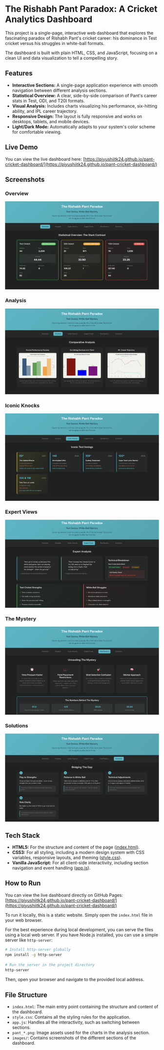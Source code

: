 # The Rishabh Pant Paradox: A Cricket Analytics Dashboard

This project is a single-page, interactive web dashboard that explores the fascinating paradox of Rishabh Pant's cricket career: his dominance in Test cricket versus his struggles in white-ball formats.

The dashboard is built with plain HTML, CSS, and JavaScript, focusing on a clean UI and data visualization to tell a compelling story.

## Features

-   **Interactive Sections:** A single-page application experience with smooth navigation between different analysis sections.
-   **Statistical Overview:** A clear, side-by-side comparison of Pant's career stats in Test, ODI, and T20I formats.
-   **Visual Analysis:** Includes charts visualizing his performance, six-hitting ability, and IPL career trajectory.
-   **Responsive Design:** The layout is fully responsive and works on desktops, tablets, and mobile devices.
-   **Light/Dark Mode:** Automatically adapts to your system's color scheme for comfortable viewing.

## Live Demo

You can view the live dashboard here: [https://piyushiitk24.github.io/pant-cricket-dashboard/](https://piyushiitk24.github.io/pant-cricket-dashboard/)

## Screenshots

### Overview
![Overview Section](images/Overview.png)

### Analysis
![Analysis Section](images/Analysis.png)

### Iconic Knocks
![Iconic Knocks Section](images/Iconic%20Knocks.png)

### Expert Views
![Expert Views Section](images/Expert%20News.png)

### The Mystery
![The Mystery Section](images/The%20Mystery.png)

### Solutions
![Solutions Section](images/Solutions.png)

## Tech Stack

-   **HTML5:** For the structure and content of the page ([index.html](index.html)).
-   **CSS3:** For all styling, including a modern design system with CSS variables, responsive layouts, and theming ([style.css](style.css)).
-   **Vanilla JavaScript:** For all client-side interactivity, including section navigation and event handling ([app.js](app.js)).

## How to Run

You can view the live dashboard directly on GitHub Pages: [https://piyushiitk24.github.io/pant-cricket-dashboard/](https://piyushiitk24.github.io/pant-cricket-dashboard/)

To run it locally, this is a static website. Simply open the `index.html` file in your web browser.

For the best experience during local development, you can serve the files using a local web server. If you have Node.js installed, you can use a simple server like `http-server`:

```sh
# Install http-server globally
npm install -g http-server

# Run the server in the project directory
http-server
```

Then, open your browser and navigate to the provided local address.

## File Structure

-   `index.html`: The main entry point containing the structure and content of the dashboard.
-   `style.css`: Contains all the styling rules for the application.
-   `app.js`: Handles all the interactivity, such as switching between sections.
-   `pant_*.png`: Image assets used for the charts in the analysis section.
-   `images/`: Contains screenshots of the different sections of the dashboard.